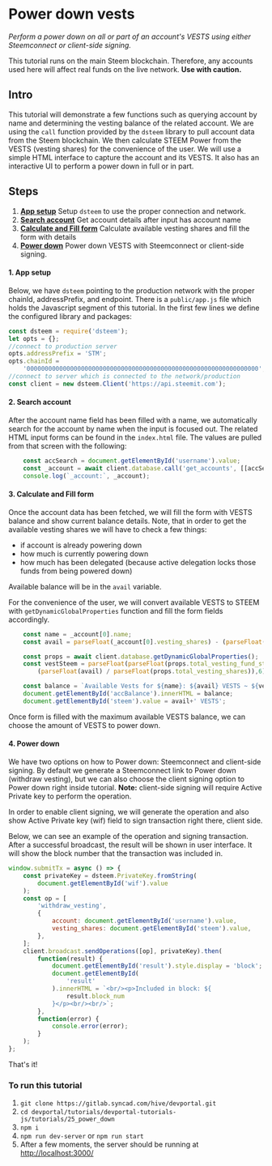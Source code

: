 # Power down vests

_Perform a power down on all or part of an account's VESTS using either Steemconnect or client-side signing._

This tutorial runs on the main Steem blockchain. Therefore, any accounts used here will affect real funds on the live network. **Use with caution.**

## Intro

This tutorial will demonstrate a few functions such as querying account by name and determining the vesting balance of the related account. We are using the `call` function provided by the `dsteem` library to pull account data from the Steem blockchain. We then calculate STEEM Power from the VESTS (vesting shares) for the convenience of the user. We will use a simple HTML interface to capture the account and its VESTS. It also has an interactive UI to perform a power down in full or in part.

## Steps

1.  [**App setup**](#app-setup) Setup `dsteem` to use the proper connection and network.
2.  [**Search account**](#search-account) Get account details after input has account name
3.  [**Calculate and Fill form**](#fill-form) Calculate available vesting shares and fill the form with details
4.  [**Power down**](#power-down) Power down VESTS with Steemconnect or client-side signing.

#### 1. App setup <a name="app-setup"></a>

Below, we have `dsteem` pointing to the production network with the proper chainId, addressPrefix, and endpoint. There is a `public/app.js` file which holds the Javascript segment of this tutorial. In the first few lines we define the configured library and packages:

```javascript
const dsteem = require('dsteem');
let opts = {};
//connect to production server
opts.addressPrefix = 'STM';
opts.chainId =
    '0000000000000000000000000000000000000000000000000000000000000000';
//connect to server which is connected to the network/production
const client = new dsteem.Client('https://api.steemit.com');
```

#### 2. Search account <a name="search-account"></a>

After the account name field has been filled with a name, we automatically search for the account by name when the input is focused out. The related HTML input forms can be found in the `index.html` file. The values are pulled from that screen with the following:

```javascript
    const accSearch = document.getElementById('username').value;
    const _account = await client.database.call('get_accounts', [[accSearch]]);
    console.log(`_account:`, _account);
```

#### 3. Calculate and Fill form <a name="fill-form"></a>

Once the account data has been fetched, we will fill the form with VESTS balance and show current balance details. Note, that in order to get the available vesting shares we will have to check a few things:

*   if account is already powering down
*   how much is currently powering down
*   how much has been delegated (because active delegation locks those funds from being powered down)

Available balance will be in the `avail` variable.

For the convenience of the user, we will convert available VESTS to STEEM with `getDynamicGlobalProperties` function and fill the form fields accordingly.

```javascript
    const name = _account[0].name;
    const avail = parseFloat(_account[0].vesting_shares) - (parseFloat(_account[0].to_withdraw) - parseFloat(_account[0].withdrawn)) / 1e6 - parseFloat(_account[0].delegated_vesting_shares);

    const props = await client.database.getDynamicGlobalProperties();
    const vestSteem = parseFloat(parseFloat(props.total_vesting_fund_steem) *
        (parseFloat(avail) / parseFloat(props.total_vesting_shares)),6);

    const balance = `Available Vests for ${name}: ${avail} VESTS ~ ${vestSteem} STEEM POWER<br/><br/>`;
    document.getElementById('accBalance').innerHTML = balance;
    document.getElementById('steem').value = avail+' VESTS';
```

Once form is filled with the maximum available VESTS balance, we can choose the amount of VESTS to power down.

#### 4. Power down <a name="power-down"></a>

We have two options on how to Power down: Steemconnect and client-side signing. By default we generate a Steemconnect link to Power down (withdraw vesting), but we can also choose the client signing option to Power down right inside tutorial. **Note:** client-side signing will require Active Private key to perform the operation.

In order to enable client signing, we will generate the operation and also show Active Private key (wif) field to sign transaction right there, client side.

Below, we can see an example of the operation and signing transaction. After a successful broadcast, the result will be shown in user interface. It will show the block number that the transaction was included in.

```javascript
window.submitTx = async () => {
    const privateKey = dsteem.PrivateKey.fromString(
        document.getElementById('wif').value
    );
    const op = [
        'withdraw_vesting',
        {
            account: document.getElementById('username').value,
            vesting_shares: document.getElementById('steem').value,
        },
    ];
    client.broadcast.sendOperations([op], privateKey).then(
        function(result) {
            document.getElementById('result').style.display = 'block';
            document.getElementById(
                'result'
            ).innerHTML = `<br/><p>Included in block: ${
                result.block_num
            }</p><br/><br/>`;
        },
        function(error) {
            console.error(error);
        }
    );
};
```

That's it!

### To run this tutorial

1.  `git clone https://gitlab.syncad.com/hive/devportal.git`
1.  `cd devportal/tutorials/devportal-tutorials-js/tutorials/25_power_down`
1.  `npm i`
1.  `npm run dev-server` or `npm run start`
1.  After a few moments, the server should be running at [http://localhost:3000/](http://localhost:3000/)
